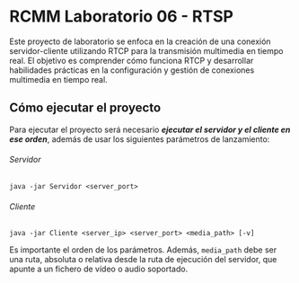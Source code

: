 # RCMM Laboratorio 06 - RTSP
Este proyecto de laboratorio se enfoca en la creación de una conexión servidor-cliente utilizando RTCP
para la transmisión multimedia en tiempo real. El objetivo es comprender cómo funciona RTCP y desarrollar
 habilidades prácticas en la configuración y gestión de conexiones multimedia en tiempo real.
 
## Cómo ejecutar el proyecto
Para ejecutar el proyecto será necesario ***ejecutar el servidor y el cliente en ese orden***, además de usar
los siguientes parámetros de lanzamiento:

###### Servidor
`java -jar Servidor <server_port>`

###### Cliente
`java -jar Cliente <server_ip> <server_port> <media_path> [-v]`

Es importante el orden de los parámetros. Además, `media_path` debe ser una ruta, absoluta o relativa desde la ruta de ejecución del servidor, que apunte a 
un fichero de vídeo o audio soportado.